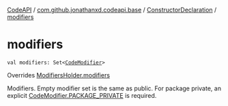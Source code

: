 [CodeAPI](../../index.md) / [com.github.jonathanxd.codeapi.base](../index.md) / [ConstructorDeclaration](index.md) / [modifiers](.)

# modifiers

`val modifiers: Set<`[`CodeModifier`](../-code-modifier/index.md)`>`

Overrides [ModifiersHolder.modifiers](../-modifiers-holder/modifiers.md)

Modifiers. Empty modifier set is the same as public. For package private, an explicit
[CodeModifier.PACKAGE_PRIVATE](../-code-modifier/-p-a-c-k-a-g-e_-p-r-i-v-a-t-e.md) is required.

